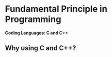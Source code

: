# Fundamental Principle in Programming

<b> Coding Languages: C and C++</b>

## Why using C and C++?
